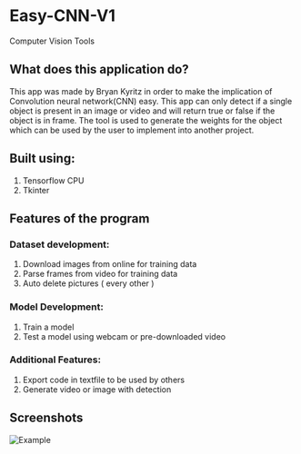 # Easy-CNN-V1
Computer Vision Tools

## What does this application do?
This app was made by Bryan Kyritz in order to make the implication of Convolution neural network(CNN) easy. This app can only detect if a single object is present in an image or video and will return true or false if the object is in frame. The tool is used to generate the weights for the object which can be used by the user to implement into another project.

## Built using:

1. Tensorflow CPU
2. Tkinter


## Features of the program
    
### Dataset development:

1. Download images from online for training data
2. Parse frames from video for training data
3. Auto delete pictures ( every other )
    
### Model Development:

1. Train a model
2. Test a model using webcam or pre-downloaded video
    
### Additional Features:

1. Export code in textfile to be used by others
2. Generate video or image with detection 
        
## Screenshots 
![Example](https://i.imgur.com/Tt9m904.png)
